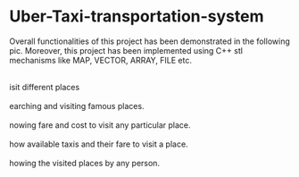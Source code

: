 # Uber-Taxi-transportation-system
Overall functionalities of this project has been demonstrated in the following pic. Moreover, this project has been implemented using C++ stl mechanisms like MAP, VECTOR, ARRAY, FILE etc.

<br>isit different places</br>
<br>earching and visiting famous places.</br>
<br>nowing fare and cost to visit any particular place.</br>
<br>how available taxis and their fare to visit a place.</br>
<br>howing the visited places by any person.</br>
